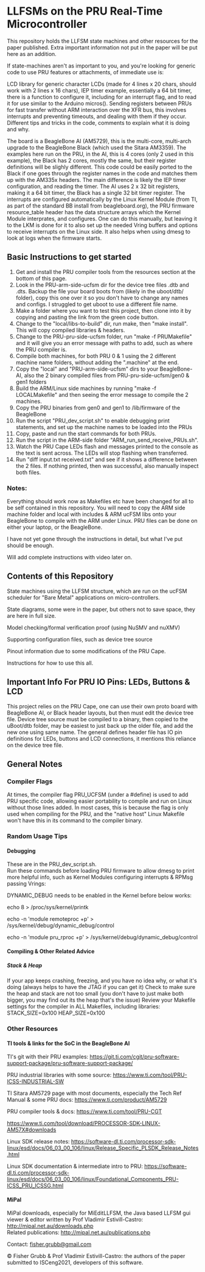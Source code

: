 # LLFSMs on the PRU Real-Time Microcontroller

This repository holds the LLFSM state machines and other resources for the paper published.
Extra important information not put in the paper will be put here as an addition.

If state-machines aren't as important to you, and you're looking for generic code to use PRU features or attachments, of immediate use is:

LCD library for generic character LCDs (made for 4 lines x 20 chars, should work with 2 lines x 16 chars), IEP timer example, essentially a 64 bit timer, there is a function to configure it, including for an interrupt flag, and to read it for use similar to the Arduino micros().  Sending registers between PRUs for fast transfer without ARM interaction over the XFR bus, this involves interrupts and preventing timeouts, and dealing with them if they occur.
Different tips and tricks in the code, comments to explain what it is doing and why.

The board is a BeagleBone AI (AM5729), this is the multi-core, multi-arch upgrade to the BeagleBone Black (which used the Sitara AM3359).
The examples here run on the PRU, in the AI, this is 4 cores (only 2 used in this example), the Black has 2 cores, mostly the same, but their register definitions will be slighly different.
This code could be easily ported to the Black if one goes through the register names in the code and matches them up with the AM335x headers.
The main difference is likely the IEP timer configuration, and reading the timer.  The AI uses 2 x 32 bit registers, making it a 64 bit timer, the Black has a single 32 bit timer register.
The interrupts are configured automatically by the Linux Kernel Module (from TI, as part of the standard BB install from beagleboard.org), the PRU firmware resource_table header has the data structure arrays which the Kernel Module interprates, and configures.  One can do this manually, but leaving it to the LKM is done for it to also set up the needed Vring buffers and options to receive interrupts on the Linux side.  It also helps when using dmesg to look at logs when the firmware starts.
## Basic Instructions to get started
1. Get and install the PRU compiler tools from the resources section at the bottom of this page.
2. Look in the PRU-arm-side-ucfsm dir for the device tree files .dtb and .dts.  Backup the file your board boots from (likely in the uboot/dtb/ folder), copy this one over it so you don't have to change any names and configs.  I struggled to get uboot to use a different file name.
3. Make a folder where you want to test this project, then clone into it by copying and pasting the link from the green code button.
4. Change to the "local/libs-to-build" dir, run make, then "make install".  This will copy compiled libraries & headers.
5. Change to the PRU-pru-side-ucfsm folder, run "make -f PRUMakefile" and it will give you an error message with paths to add, such as where the PRU compiler is.
6. Compile both machines, for both PRU 0 & 1 using the 2 different machine name folders, without adding the ".machine" at the end.
7. Copy the "local" and "PRU-arm-side-ucfsm" dirs to your BeagleBone-AI, also the 2 binary compiled files from PRU-pru-side-ucfsm/gen0 & gen1 folders
8. Build the ARM/Linux side machines by running "make -f LOCALMakefile" and then seeing the error message to compile the 2 machines.
9. Copy the PRU binaries from gen0 and gen1 to /lib/firmware of the BeagleBone
10. Run the script "PRU_dev_script.sh" to enable debugging print statements, and set up the machine names to be loaded into the PRUs
11. Copy, paste and run the start commands for both PRUs.
12. Run the script in the ARM-side folder "ARM_run_send_receive_PRUs.sh".
13. Watch the PRU Cape LEDs flash and messages printed to the console as the text is sent across.  The LEDs will stop flashing when transferred.
14. Run "diff input.txt received.txt" and see if it shows a difference between the 2 files. If nothing printed, then was successful, also manually inspect both files.

### Notes:
Everything should work now as Makefiles etc have been changed for all to be self contained in this repository.  You will need to copy the ARM side machine folder and local with includes & ARM ucFSM libs onto your BeagleBone to compile with the ARM under Linux.  PRU files can be done on either your laptop, or the BeagleBone.

I have not yet gone through the instructions in detail, but what I've put should be enough.

Will add complete instructions with video later on.

## Contents of this Repository
State machines using the LLFSM structure, which are run on the ucFSM scheduler for "Bare Metal" applications on micro-controllers.

State diagrams, some were in the paper, but others not to save space, they are here in full size.

Model checking/formal verification proof (using NuSMV and nuXMV)

Supporting configuration files, such as device tree source

Pinout information due to some modifications of the PRU Cape.

Instructions for how to use this all.

## Important Info For PRU IO Pins: LEDs, Buttons & LCD
This project relies on the PRU Cape, one can use their own proto board with BeagleBone AI, or Black header layouts, but then must edit the device tree file.
Device tree source must be compiled to a binary, then copied to the uBoot/dtb folder, may be easiest to just back up the older file, and add the new one using same name.
The general defines header file has IO pin definitions for LEDs, buttons and LCD connections, it mentions this reliance on the device tree file.

## General Notes
### Compiler Flags
At times, the compiler flag PRU_UCFSM (under a #define) is used to add PRU specific code, allowing easier portability to compile and run on Linux without those lines added.  In most cases, this is because the flag is only used when compiling for the PRU, and the "native host" Linux Makefile won't have this in its command to the compiler binary.

### Random Usage Tips
#### Debugging
These are in the PRU_dev_script.sh.  
Run these commands before loading PRU firmware to allow dmesg to print more helpful info, such as Kernel Modules configuring interrupts & RPMsg passing Vrings:

DYNAMIC_DEBUG needs to be enabled in the Kernel before below works:

echo 8 > /proc/sys/kernel/printk

echo -n 'module remoteproc +p' > /sys/kernel/debug/dynamic_debug/control

echo -n 'module pru_rproc +p' > /sys/kernel/debug/dynamic_debug/control

#### Compiling & Other Related Advice
##### Stack & Heap
If your app keeps crashing, freezing, and you have no idea why, or what it's doing (always helps to have the JTAG if you can get it)
Check to make sure the heap and stack are not too small (you don't have to just make both bigger, you may find out its the heap that's the issue)
Review your Makefile settings for the compiler in ALL Makefiles, including libraries:
STACK_SIZE=0x100
HEAP_SIZE=0x100

### Other Resources


#### TI tools & links for the SoC in the BeagleBone AI
TI's git with their PRU examples: https://git.ti.com/cgit/pru-software-support-package/pru-software-support-package/

PRU industrial libraries with some source: https://www.ti.com/tool/PRU-ICSS-INDUSTRIAL-SW

TI Sitara AM5729 page with most documents, especially the Tech Ref Manual & some PRU docs: https://www.ti.com/product/AM5729

PRU compiler tools & docs:
https://www.ti.com/tool/PRU-CGT

https://www.ti.com/tool/download/PROCESSOR-SDK-LINUX-AM57X#downloads

Linux SDK release notes:
https://software-dl.ti.com/processor-sdk-linux/esd/docs/06_03_00_106/linux/Release_Specific_PLSDK_Release_Notes.html

Linux SDK documentation & intermediate intro to PRU:
https://software-dl.ti.com/processor-sdk-linux/esd/docs/06_03_00_106/linux/Foundational_Components_PRU-ICSS_PRU_ICSSG.html

#### MiPal
MiPal downloads, especially for MiEditLLFSM, the Java based LLFSM gui viewer & editor written by Prof Vladimir Estivill-Castro:
http://mipal.net.au/downloads.php  
Related publications: http://mipal.net.au/publications.php

Contact: fisher.grubb@gmail.com

&copy; Fisher Grubb & Prof Vladimir Estivill-Castro: the authors of the paper submitted to ISCeng2021, developers of this software.
